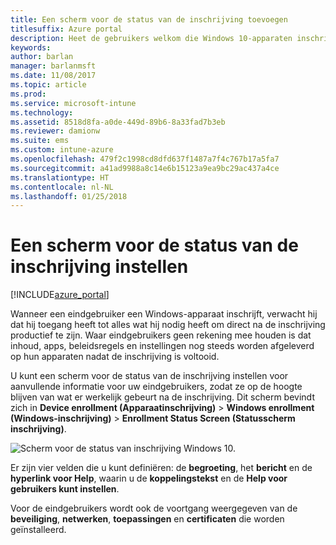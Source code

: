 ```yaml
---
title: Een scherm voor de status van de inschrijving toevoegen
titlesuffix: Azure portal
description: Heet de gebruikers welkom die Windows 10-apparaten inschrijven.
keywords: 
author: barlan
manager: barlanmsft
ms.date: 11/08/2017
ms.topic: article
ms.prod: 
ms.service: microsoft-intune
ms.technology: 
ms.assetid: 8518d8fa-a0de-449d-89b6-8a33fad7b3eb
ms.reviewer: damionw
ms.suite: ems
ms.custom: intune-azure
ms.openlocfilehash: 479f2c1998cd8dfd637f1487a7f4c767b17a5fa7
ms.sourcegitcommit: a41ad9988a8c14e6b15123a9ea9bc29ac437a4ce
ms.translationtype: HT
ms.contentlocale: nl-NL
ms.lasthandoff: 01/25/2018
---
```

# <a name="set-up-an-enrollment-status-screen"></a>Een scherm voor de status van de inschrijving instellen

[!INCLUDE[azure_portal](./includes/azure_portal.md)]

Wanneer een eindgebruiker een Windows-apparaat inschrijft, verwacht hij dat hij toegang heeft tot alles wat hij nodig heeft om direct na de inschrijving productief te zijn. Waar eindgebruikers geen rekening mee houden is dat inhoud, apps, beleidsregels en instellingen nog steeds worden afgeleverd op hun apparaten nadat de inschrijving is voltooid.

U kunt een scherm voor de status van de inschrijving instellen voor aanvullende informatie voor uw eindgebruikers, zodat ze op de hoogte blijven van wat er werkelijk gebeurt na de inschrijving. Dit scherm bevindt zich in **Device enrollment (Apparaatinschrijving)**  > **Windows enrollment (Windows-inschrijving)** > **Enrollment Status Screen (Statusscherm inschrijving)**.

![Scherm voor de status van inschrijving Windows 10.](win10-enrollment-status-admin-setup.png)

Er zijn vier velden die u kunt definiëren: de **begroeting**, het **bericht** en de **hyperlink voor Help**, waarin u de **koppelingstekst** en de  **Help voor gebruikers kunt instellen**.

Voor de eindgebruikers wordt ook de voortgang weergegeven van de **beveiliging**, **netwerken**, **toepassingen** en **certificaten** die worden geïnstalleerd.
